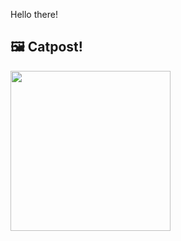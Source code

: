 Hello there!



## 🖼️ Catpost!

<sub>
    <img src="https://cdn2.thecatapi.com/images/NMpdJiK3N.false" height="256">
</sub>

